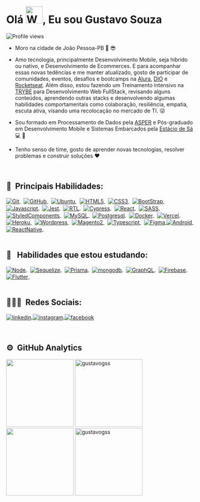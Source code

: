 
<h1 align="left">Olá  <img src="https://raw.githubusercontent.com/nixin72/nixin72/master/wave.gif" 
         alt="Waving hand animated gif"
         height="45"
         width="45" />, Eu sou Gustavo Souza</h1>
<p align="left"> <img src="https://komarev.com/ghpvc/?username=gustavogss&color=yellow" alt="Profile views" /> </p>

- Moro na cidade de João Pessoa-PB :sunrise: :sunglasses:

- Amo tecnologia, principalmente Desenvolvimento Mobile, seja híbrido ou nativo, e Desenvolvimento de Ecommerces. E para acompanhar essas novas tedências e me manter atualizado, gosto de participar de comunidades, eventos, desafios e bootcamps na [Alura](https://www.alura.com.br/), [DIO](https://web.dio.me/) e [Rocketseat](https://www.rocketseat.com.br/). Além disso, estou fazendo um Treinamento intensivo na [TRYBE](https://www.betrybe.com/) para Desenvolvimento Web FullStack, revisando alguns conteúdos, aprendendo outras stacks e desenvolvendo algumas habilidades comportamentais como colaboração, resiliência, empatia, escuta ativa, visando uma recolocação no mercado de TI. 😜

- Sou formado em Processamento de Dados pela [ASPER](https://www.asper.edu.br/) e Pós-graduado em Desenvolvimento Mobile e Sistemas Embarcados pela [Estácio de Sá](https://estacio.br/) :computer: :iphone:

- Tenho senso de time, gosto de aprender novas tecnologias, resolver problemas e construir soluções :heart:
<br />

## :robot: &nbsp;Principais Habilidades:

<a href="https://git-scm.com/" target="_blank">
  <img align="center" src="https://img.shields.io/badge/-Git-414141?style=flat&logo=git" alt="Git"/>
</a>&nbsp;
<a href="https://github.com/" target="_blank">
  <img align="center" src="https://img.shields.io/badge/-GitHub-414141?style=flat&logo=github" alt="GitHub"/>
</a>&nbsp;
<a href="https://ubuntu.com" target="_blank">
  <img align="center" src="https://img.shields.io/badge/-Ubuntu-414141?style=flat&logo=ubuntu" alt="Ubuntu"/>
</a>&nbsp;
<a href="https://www.w3c.br/Cursos/CursoHTML5" target="_blank">
  <img align="center" src="https://img.shields.io/badge/-HTML5-414141?style=flat&logo=html5" alt="HTML5"/>
</a>&nbsp;
<a href="https://www.w3c.br/Cursos/CursoCSS3/" target="_blank">
  <img align="center" src="https://img.shields.io/badge/-CSS3-414141?style=flat&logo=css3" alt="CSS3"/>
</a>&nbsp;
<a href="https://getbootstrap.com/docs/5.2/getting-started/introduction/" target="_blank">
  <img align="center" src="https://img.shields.io/badge/-BootStrap-414141?style=flat&logo=bootstrap" alt="BootStrap"/>
</a>&nbsp;
<a href="https://www.w3schools.com/js/" target="_blank">
  <img align="center" src="https://img.shields.io/badge/-Javascript-414141?style=flat&logo=javascript" alt="Javascript"/>
</a>&nbsp;
<a href="https://jestjs.io/pt-BR/docs/getting-started" target="_blank">
  <img align="center" src="https://img.shields.io/badge/-Jest-414141?style=flat&logo=jest" alt="Jest"/>
</a>&nbsp;
<a href="https://testing-library.com/docs/react-testing-library/intro/" target="_blank">
  <img align="center" src="https://img.shields.io/badge/-RTL-414141?style=flat&logo=rtl" alt="RTL"/>
</a>&nbsp;
<a href="https://docs.cypress.io/guides/overview/why-cypress" target="_blank">
  <img align="center" src="https://img.shields.io/badge/-Cypress-414141?style=flat&logo=cypress" alt="Cypress"/>
</a>&nbsp;
<a href="https://pt-br.reactjs.org/" target="_blank">
  <img align="center" src="https://img.shields.io/badge/-React-414141?style=flat&logo=react" alt="React"/>
</a>&nbsp;
<a href="https://sass-lang.com/documentation" target="_blank">
  <img align="center" src="https://img.shields.io/badge/-SASS-414141?style=flat&logo=sass" alt="SASS"/>
</a>&nbsp;
<a href="https://styled-components.com/docs" target="_blank">
  <img align="center" src="https://img.shields.io/badge/-SytedComponents-414141?style=flat&logo=styled-components" alt="StyledComponents"/>
</a>&nbsp;
<a href="https://www.mysql.com/" target="_blank">
  <img align="center" src="https://img.shields.io/badge/-MySQL-414141?style=flat&logo=mysql" alt="MySQL"/>
</a>&nbsp;
<a href="https://www.postgresql.org/" target="_blank">
  <img align="center" src="https://img.shields.io/badge/-Postgresql-414141?style=flat&logo=postgresql" alt="Postgresql"/>
</a>&nbsp;
<a href="https://docs.docker.com/" target="_blank">
  <img align="center" src="https://img.shields.io/badge/-Docker-414141?style=flat&logo=docker" alt="Docker"/>
</a>&nbsp;
<a href="https://vercel.com/" target="_blank">
  <img align="center" src="https://img.shields.io/badge/-Vercel-414141?style=flat&logo=vercel" alt="Vercel"/>
</a>&nbsp;
<a href="https://vercel.com/" target="_blank">
  <img align="center" src="https://img.shields.io/badge/-Heroku-414141?style=flat&logo=heroku" alt="Heroku"/>
</a>&nbsp;
<a href="https://br.wordpress.org/" target="_blank">
  <img align="center" src="https://img.shields.io/badge/-Wordpress-414141?style=flat&logo=wordpress" alt="Wordpress"/>
</a>&nbsp;
<a href="https://business.adobe.com/" target="_blank">
  <img align="center" src="https://img.shields.io/badge/-Magento2-414141?style=flat&logo=magento" alt="Magento2"/>
</a>&nbsp;
<a href="https://www.typescriptlang.org/docs/" target="_blank">
  <img align="center" src="https://img.shields.io/badge/-Typescript-414141?style=flat&logo=typescript" alt="Typescript"/>
</a>&nbsp;
<a href="https://www.figma.com/" target="_blank">
  <img align="center" src="https://img.shields.io/badge/-Figma-414141?style=flat&logo=figma" alt="Figma"/>
</a>
<a href="https://developer.android.com/" target="_blank">
  <img align="center" src="https://img.shields.io/badge/-Android-414141?style=flat&logo=android" alt="Android"/>
</a>&nbsp;
<a href="https://reactnative.dev/docs/getting-started" target="_blank">
  <img align="center" src="https://img.shields.io/badge/-ReactNative-414141?style=flat&logo=react" alt="ReactNative"/>
</a>&nbsp;
<br><br>

## :rocket: &nbsp; Habilidades que estou estudando:

<a href="https://nodejs.org/en/" target="_blank">
  <img align="center" src="https://img.shields.io/badge/-NodeJs-414141?style=flat&logo=node.js" alt="Node"/>
</a>&nbsp;
<a href="https://sequelize.org/docs/v6/getting-started/" target="_blank">
  <img align="center" src="https://img.shields.io/badge/-Sequelize-414141?style=flat&logo=sequelize" alt="Sequelize"/>
</a>&nbsp;
<a href="https://www.prisma.io/docs/getting-started" target="_blank">
  <img align="center" src="https://img.shields.io/badge/-Prisma-414141?style=flat&logo=prisma" alt="Prisma"/>
</a>&nbsp;
<a href="https://cloud.mongodb.com/" target="_blank">
  <img align="center" src="https://img.shields.io/badge/-Mongo-414141?style=flat&logo=mongodb" alt="mongodb"/>
</a>&nbsp;
<a href="https://docs.graphcdn.io/docs" target="_blank">
  <img align="center" src="https://img.shields.io/badge/-GraphQL-414141?style=flat&logo=graphql" alt="GraphQL"/>
</a>&nbsp;
<a href="https://firebase.google.com/" target="_blank">
  <img align="center" src="https://img.shields.io/badge/-Firebase-414141?style=flat&logo=firebase" alt="Firebase"/>
</a>&nbsp;
<a href="https://flutter.dev" target="_blank">
  <img align="center" src="https://img.shields.io/badge/-Flutter-414141?style=flat&logo=flutter" alt="Flutter"/>
</a>&nbsp;
<br><br>

## 👨🏽‍🦲 &nbsp;Redes Sociais:

<p align="left" >
<a href="https://www.linkedin.com/in/gustavosouza-jp/" target="_blank">
  <img align="center" src="https://img.shields.io/badge/-gustavogss-003399?style=flat&logo=linkedin" alt="linkedin"/>
</a>
<a href="https://www.instagram.com/gustavogss.jp/?hl=pt-br" target="_blank">
 <img align="center" src="https://img.shields.io/badge/-gustavogss-003399?style=flat&logo=instagram" alt="instagram"/>
</a>
<a href="https://www.facebook.com/gustavogss.jp/" target="_blank">
 <img align="center" src="https://img.shields.io/badge/-gustavogss-003399?style=flat&logo=facebook" alt="facebook"/>
</a>
</p><br>


## ⚙️ &nbsp;GitHub Analytics

<div align="left">

  <img height="180em" src="https://github-readme-stats.vercel.app/api?username=gustavogss&show_icons=true&theme=chartreuse-dark&hide_border=true&card_width=125&include_all_commits=true&count_private=true"/>
  <img height="180em" src="https://github-readme-streak-stats.herokuapp.com?user=gustavogss&theme=highcontrast&hide_border=true&date_format=j%20M%5B%20Y%5D&fire=DD2727" alt="gustavogss" />
  <img height="180em" src="https://github-readme-stats.vercel.app/api/top-langs/?username=gustavogss&layout=compact&card_width=100&hide_border=true&langs_count=7&theme=chartreuse-dark"/>
  <img height="180em" src="https://activity-graph.herokuapp.com/graph?username=gustavogss&bg_color=000000&color=6ad600&line=fb8c00&point=dd2727&area=true&radius=14&hide_border=true" alt="gustavogss" />

</div>
